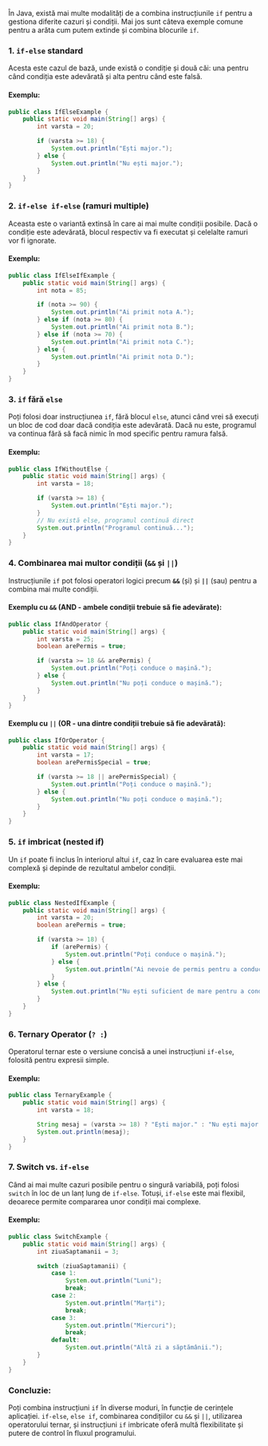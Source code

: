 În Java, există mai multe modalități de a combina instrucțiunile `if` pentru a gestiona diferite cazuri și condiții. Mai jos sunt câteva exemple comune pentru a arăta cum putem extinde și combina blocurile `if`.

### 1. **`if-else` standard**
Acesta este cazul de bază, unde există o condiție și două căi: una pentru când condiția este adevărată și alta pentru când este falsă.

#### Exemplu:
```java
public class IfElseExample {
    public static void main(String[] args) {
        int varsta = 20;

        if (varsta >= 18) {
            System.out.println("Ești major.");
        } else {
            System.out.println("Nu ești major.");
        }
    }
}
```

### 2. **`if-else if-else` (ramuri multiple)**
Aceasta este o variantă extinsă în care ai mai multe condiții posibile. Dacă o condiție este adevărată, blocul respectiv va fi executat și celelalte ramuri vor fi ignorate.

#### Exemplu:
```java
public class IfElseIfExample {
    public static void main(String[] args) {
        int nota = 85;

        if (nota >= 90) {
            System.out.println("Ai primit nota A.");
        } else if (nota >= 80) {
            System.out.println("Ai primit nota B.");
        } else if (nota >= 70) {
            System.out.println("Ai primit nota C.");
        } else {
            System.out.println("Ai primit nota D.");
        }
    }
}
```

### 3. **`if` fără `else`**
Poți folosi doar instrucțiunea `if`, fără blocul `else`, atunci când vrei să execuți un bloc de cod doar dacă condiția este adevărată. Dacă nu este, programul va continua fără să facă nimic în mod specific pentru ramura falsă.

#### Exemplu:
```java
public class IfWithoutElse {
    public static void main(String[] args) {
        int varsta = 18;

        if (varsta >= 18) {
            System.out.println("Ești major.");
        }
        // Nu există else, programul continuă direct
        System.out.println("Programul continuă...");
    }
}
```

### 4. **Combinarea mai multor condiții (`&&` și `||`)**
Instrucțiunile `if` pot folosi operatori logici precum **`&&`** (și) și **`||`** (sau) pentru a combina mai multe condiții.

#### Exemplu cu `&&` (AND - ambele condiții trebuie să fie adevărate):
```java
public class IfAndOperator {
    public static void main(String[] args) {
        int varsta = 25;
        boolean arePermis = true;

        if (varsta >= 18 && arePermis) {
            System.out.println("Poți conduce o mașină.");
        } else {
            System.out.println("Nu poți conduce o mașină.");
        }
    }
}
```

#### Exemplu cu `||` (OR - una dintre condiții trebuie să fie adevărată):
```java
public class IfOrOperator {
    public static void main(String[] args) {
        int varsta = 17;
        boolean arePermisSpecial = true;

        if (varsta >= 18 || arePermisSpecial) {
            System.out.println("Poți conduce o mașină.");
        } else {
            System.out.println("Nu poți conduce o mașină.");
        }
    }
}
```

### 5. **`if` imbricat (nested if)**
Un `if` poate fi inclus în interiorul altui `if`, caz în care evaluarea este mai complexă și depinde de rezultatul ambelor condiții.

#### Exemplu:
```java
public class NestedIfExample {
    public static void main(String[] args) {
        int varsta = 20;
        boolean arePermis = true;

        if (varsta >= 18) {
            if (arePermis) {
                System.out.println("Poți conduce o mașină.");
            } else {
                System.out.println("Ai nevoie de permis pentru a conduce.");
            }
        } else {
            System.out.println("Nu ești suficient de mare pentru a conduce.");
        }
    }
}
```

### 6. **Ternary Operator (`? :`)**
Operatorul ternar este o versiune concisă a unei instrucțiuni `if-else`, folosită pentru expresii simple.

#### Exemplu:
```java
public class TernaryExample {
    public static void main(String[] args) {
        int varsta = 18;

        String mesaj = (varsta >= 18) ? "Ești major." : "Nu ești major.";
        System.out.println(mesaj);
    }
}
```

### 7. **Switch vs. `if-else`**
Când ai mai multe cazuri posibile pentru o singură variabilă, poți folosi `switch` în loc de un lanț lung de `if-else`. Totuși, `if-else` este mai flexibil, deoarece permite compararea unor condiții mai complexe.

#### Exemplu:
```java
public class SwitchExample {
    public static void main(String[] args) {
        int ziuaSaptamanii = 3;

        switch (ziuaSaptamanii) {
            case 1:
                System.out.println("Luni");
                break;
            case 2:
                System.out.println("Marți");
                break;
            case 3:
                System.out.println("Miercuri");
                break;
            default:
                System.out.println("Altă zi a săptămânii.");
        }
    }
}
```

### Concluzie:
Poți combina instrucțiuni `if` în diverse moduri, în funcție de cerințele aplicației. `if-else`, `else if`, combinarea condițiilor cu `&&` și `||`, utilizarea operatorului ternar, și instrucțiuni `if` imbricate oferă multă flexibilitate și putere de control în fluxul programului.
